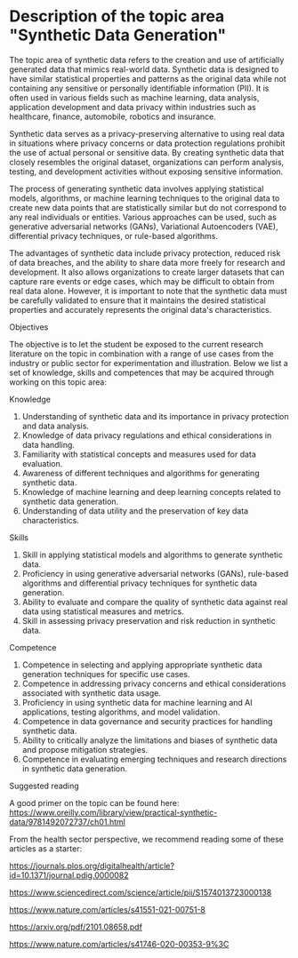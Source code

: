 # Description of the topic area "Synthetic Data Generation"

The topic area of synthetic data refers to the creation and use of artificially generated data that mimics real-world data. Synthetic data is designed to have similar statistical properties and patterns as the original data while not containing any sensitive or personally identifiable information (PII). It is often used in various fields such as machine learning, data analysis, application development and data privacy within industries such as healthcare, finance, automobile, robotics and insurance. 

Synthetic data serves as a privacy-preserving alternative to using real data in situations where privacy concerns or data protection regulations prohibit the use of actual personal or sensitive data. By creating synthetic data that closely resembles the original dataset, organizations can perform analysis, testing, and development activities without exposing sensitive information. 

The process of generating synthetic data involves applying statistical models, algorithms, or machine learning techniques to the original data to create new data points that are statistically similar but do not correspond to any real individuals or entities. Various approaches can be used, such as generative adversarial networks (GANs), Variational Autoencoders (VAE), differential privacy techniques, or rule-based algorithms. 

The advantages of synthetic data include privacy protection, reduced risk of data breaches, and the ability to share data more freely for research and development. It also allows organizations to create larger datasets that can capture rare events or edge cases, which may be difficult to obtain from real data alone. However, it is important to note that the synthetic data must be carefully validated to ensure that it maintains the desired statistical properties and accurately represents the original data's characteristics. 

Objectives 

The objective is to let the student be exposed to the current research literature on the topic in combination with a range of use cases from the industry or public sector for experimentation and illustration. Below we list a set of knowledge, skills and competences that may be acquired through working on this topic area: 

Knowledge 

1. Understanding of synthetic data and its importance in privacy protection and data analysis. 
2. Knowledge of data privacy regulations and ethical considerations in data handling. 
3. Familiarity with statistical concepts and measures used for data evaluation. 
4. Awareness of different techniques and algorithms for generating synthetic data. 
5. Knowledge of machine learning and deep learning concepts related to synthetic data generation. 
6. Understanding of data utility and the preservation of key data characteristics. 

Skills 

1. Skill in applying statistical models and algorithms to generate synthetic data. 
2. Proficiency in using generative adversarial networks (GANs), rule-based algorithms and differential privacy techniques for synthetic data generation.  
3. Ability to evaluate and compare the quality of synthetic data against real data using statistical measures and metrics. 
4. Skill in assessing privacy preservation and risk reduction in synthetic data. 

Competence 

1. Competence in selecting and applying appropriate synthetic data generation techniques for specific use cases. 
2. Competence in addressing privacy concerns and ethical considerations associated with synthetic data usage. 
3. Proficiency in using synthetic data for machine learning and AI applications, testing algorithms, and model validation. 
4. Competence in data governance and security practices for handling synthetic data. 
5. Ability to critically analyze the limitations and biases of synthetic data and propose mitigation strategies. 
6. Competence in evaluating emerging techniques and research directions in synthetic data generation. 

Suggested reading  

A good primer on the topic can be found here: https://www.oreilly.com/library/view/practical-synthetic-data/9781492072737/ch01.html 

From the health sector perspective, we recommend reading some of these articles as a starter: 

https://journals.plos.org/digitalhealth/article?id=10.1371/journal.pdig.0000082 

https://www.sciencedirect.com/science/article/pii/S1574013723000138 

https://www.nature.com/articles/s41551-021-00751-8 

https://arxiv.org/pdf/2101.08658.pdf 

https://www.nature.com/articles/s41746-020-00353-9%3C 